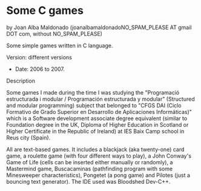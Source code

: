 Some C games 
============= 
by Joan Alba Maldonado (joanalbamaldonadoNO_SPAM_PLEASE AT gmail DOT com, without NO_SPAM_PLEASE)

Some simple games written in C language.

Version: different versions 
- Date: 2006 to 2007.


Description

Some games I made during the time I was studying the "Programació estructurada i modular / Programación estructurada y modular" (Structured and modular programming) subject that belonged to "CFGS DAI (Ciclo Formativo de Grado Superior en Desarrollo de Aplicaciones Informáticas)" which is a Software development associate degree equivalent (similar to Foundation degree in the UK, Diploma of Higher Education in Scotland or Higher Certificate in the Republic of Ireland) at IES Baix Camp school in Reus city (Spain).

All are text-based games. It includes a blackjack (aka twenty-one) card game, a roulette game (with four different ways to play), a John Conway's Game of Life (cells can be inserted either manually or randomly), a Mastermind game, Buscacaminas (pathfinding program with some Minesweeper characteristics), Pongetet (a pong game) and Pilotes (just a bouncing text generator). The IDE used was Bloodshed Dev-C++.